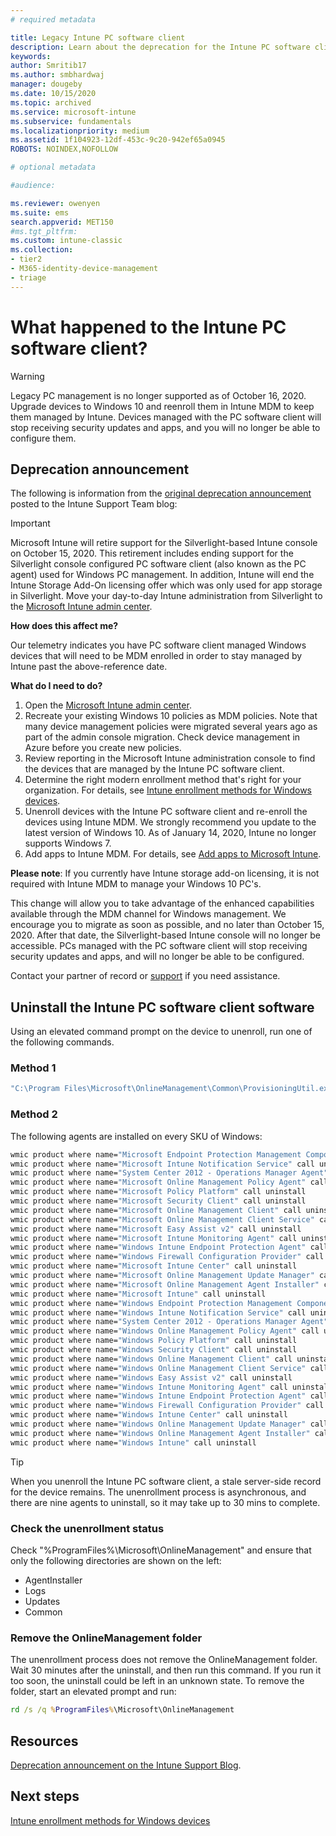 ```yaml
---
# required metadata

title: Legacy Intune PC software client
description: Learn about the deprecation for the Intune PC software client.
keywords:
author: Smritib17
ms.author: smbhardwaj
manager: dougeby
ms.date: 10/15/2020
ms.topic: archived
ms.service: microsoft-intune
ms.subservice: fundamentals
ms.localizationpriority: medium
ms.assetid: 1f104923-12df-453c-9c20-942ef65a0945
ROBOTS: NOINDEX,NOFOLLOW

# optional metadata

#audience:

ms.reviewer: owenyen
ms.suite: ems
search.appverid: MET150
#ms.tgt_pltfrm:
ms.custom: intune-classic
ms.collection:
- tier2
- M365-identity-device-management
- triage
---
```


# What happened to the Intune PC software client?

> [!warning]
> Legacy PC management is no longer supported as of October 16, 2020. Upgrade devices to Windows 10 and reenroll them in Intune MDM to keep them managed by Intune. Devices managed with the PC software client will stop receiving security updates and apps, and you will no longer be able to configure them.

## Deprecation announcement

The following is information from the [original deprecation announcement](https://aka.ms/Intune_Silverlight_console) posted to the Intune Support Team blog:

> [!important]
> Microsoft Intune will retire support for the Silverlight-based Intune console on October 15, 2020. This retirement includes ending support for the Silverlight console configured PC software client (also known as the PC agent) used for Windows PC management. In addition, Intune will end the Intune Storage Add-On licensing offer which was only used for app storage in Silverlight. Move your day-to-day Intune administration from Silverlight to the [Microsoft Intune admin center](https://go.microsoft.com/fwlink/?linkid=2109431).
>
>**How does this affect me?**
>
>Our telemetry indicates you have PC software client managed Windows devices that will need to be MDM enrolled in order to stay managed by Intune past the above-reference date.
>
>**What do I need to do?**
>
> 1. Open the [Microsoft Intune admin center](https://go.microsoft.com/fwlink/?linkid=2109431).
> 2. Recreate your existing Windows 10 policies as MDM policies. Note that many device management policies were migrated several years ago as part of the admin console migration. Check device management in Azure before you create new policies.
> 3. Review reporting in the Microsoft Intune administration console to find the devices that are managed by the Intune PC software client.
> 4. Determine the right modern enrollment method that's right for your organization. For details, see [Intune enrollment methods for Windows devices](../enrollment/windows-enrollment-methods.md).
> 5. Unenroll devices with the Intune PC software client and re-enroll the devices using Intune MDM. We strongly recommend you update to the latest version of Windows 10. As of January 14, 2020, Intune no longer supports Windows 7.
> 6. Add apps to Intune MDM. For details, see [Add apps to Microsoft Intune](../apps/apps-add.md).
>
> **Please note**: If you currently have Intune storage add-on licensing, it is not required with Intune MDM to manage your Windows 10 PC's.
>
>This change will allow you to take advantage of the enhanced capabilities available through the MDM channel for Windows management. We encourage you to migrate as soon as possible, and no later than October 15, 2020. After that date, the Silverlight-based Intune console will no longer be accessible. PCs managed with the PC software client will stop receiving security updates and apps, and will no longer be able to be configured.
>
> Contact your partner of record or [support](../../get-support.md) if you need assistance.

## Uninstall the Intune PC software client software

Using an elevated command prompt on the device to unenroll, run one of the following commands.

### Method 1

```cmd
"C:\Program Files\Microsoft\OnlineManagement\Common\ProvisioningUtil.exe" /UninstallAgents /MicrosoftIntune
```

### Method 2
The following agents are installed on every SKU of Windows:

```cmd
wmic product where name="Microsoft Endpoint Protection Management Components" call uninstall
wmic product where name="Microsoft Intune Notification Service" call uninstall
wmic product where name="System Center 2012 - Operations Manager Agent" call uninstall
wmic product where name="Microsoft Online Management Policy Agent" call uninstall
wmic product where name="Microsoft Policy Platform" call uninstall
wmic product where name="Microsoft Security Client" call uninstall
wmic product where name="Microsoft Online Management Client" call uninstall
wmic product where name="Microsoft Online Management Client Service" call uninstall
wmic product where name="Microsoft Easy Assist v2" call uninstall
wmic product where name="Microsoft Intune Monitoring Agent" call uninstall
wmic product where name="Windows Intune Endpoint Protection Agent" call uninstall
wmic product where name="Windows Firewall Configuration Provider" call uninstall
wmic product where name="Microsoft Intune Center" call uninstall
wmic product where name="Microsoft Online Management Update Manager" call uninstall
wmic product where name="Microsoft Online Management Agent Installer" call uninstall
wmic product where name="Microsoft Intune" call uninstall
wmic product where name="Windows Endpoint Protection Management Components" call uninstall
wmic product where name="Windows Intune Notification Service" call uninstall
wmic product where name="System Center 2012 - Operations Manager Agent" call uninstall
wmic product where name="Windows Online Management Policy Agent" call uninstall
wmic product where name="Windows Policy Platform" call uninstall
wmic product where name="Windows Security Client" call uninstall
wmic product where name="Windows Online Management Client" call uninstall
wmic product where name="Windows Online Management Client Service" call uninstall
wmic product where name="Windows Easy Assist v2" call uninstall
wmic product where name="Windows Intune Monitoring Agent" call uninstall
wmic product where name="Windows Intune Endpoint Protection Agent" call uninstall
wmic product where name="Windows Firewall Configuration Provider" call uninstall
wmic product where name="Windows Intune Center" call uninstall
wmic product where name="Windows Online Management Update Manager" call uninstall
wmic product where name="Windows Online Management Agent Installer" call uninstall
wmic product where name="Windows Intune" call uninstall
```

> [!TIP]
> When you unenroll the Intune PC software client, a stale server-side record for the device remains. The unenrollment process is asynchronous, and there are nine agents to uninstall, so it may take up to 30 mins to complete.

### Check the unenrollment status

Check "%ProgramFiles%\Microsoft\OnlineManagement" and ensure that only the following directories are shown on the left:

- AgentInstaller
- Logs
- Updates
- Common

### Remove the OnlineManagement folder

The unenrollment process does not remove the OnlineManagement folder. Wait 30 minutes after the uninstall, and then run this command. If you run it too soon, the uninstall could be left in an unknown state. To remove the folder, start an elevated prompt and run:

```cmd
rd /s /q %ProgramFiles%\Microsoft\OnlineManagement
```

## Resources

[Deprecation announcement on the Intune Support Blog](https://techcommunity.microsoft.com/t5/intune-customer-success/take-action-microsoft-intune-ending-support-for-the-silverlight/ba-p/916249).

## Next steps
[Intune enrollment methods for Windows devices](../enrollment/windows-enrollment-methods.md)